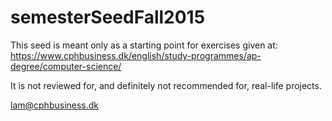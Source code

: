 # semesterSeedFall2015

This seed is meant only as a starting point for exercises given at: https://www.cphbusiness.dk/english/study-programmes/ap-degree/computer-science/

It is not reviewed for, and definitely not recommended for, real-life projects.

lam@cphbusiness.dk
